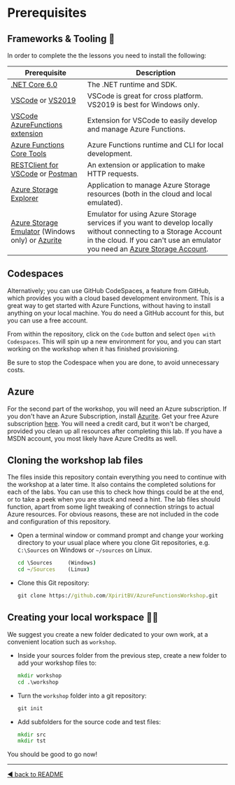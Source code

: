 # Prerequisites

## Frameworks & Tooling 🧰

In order to complete the the lessons you need to install the following:

|Prerequisite|Description
|-|-
|[.NET Core 6.0](https://dotnet.microsoft.com/en-us/download/dotnet/6.0)|The .NET runtime and SDK. 
|[VSCode](https://code.visualstudio.com/Download) or [VS2019](https://visualstudio.microsoft.com/vs/)|VSCode is great for cross platform. VS2019 is best for Windows only.
|[VSCode AzureFunctions extension](https://github.com/Microsoft/vscode-azurefunctions)|Extension for VSCode to easily develop and manage Azure Functions.
|[Azure Functions Core Tools](https://github.com/Azure/azure-functions-core-tools)|Azure Functions runtime and CLI for local development.
|[RESTClient for VSCode](https://marketplace.visualstudio.com/items?itemName=humao.rest-client) or [Postman](https://www.postman.com/)|An extension or  application to make HTTP requests.
|[Azure Storage Explorer](https://azure.microsoft.com/en-us/features/storage-explorer/)|Application to manage Azure Storage resources (both in the cloud and local emulated).
|[Azure Storage Emulator](https://docs.microsoft.com/en-us/azure/storage/common/storage-use-emulator) (Windows only) or [Azurite](https://docs.microsoft.com/en-us/azure/storage/common/storage-use-azurite)|Emulator for using Azure Storage services if you want to develop locally without connecting to a Storage Account in the cloud. If you can't use an emulator you need an [Azure Storage Account](https://docs.microsoft.com/en-us/azure/storage/common/storage-account-create?tabs=azure-portal).

## Codespaces

Alternatively; you can use GitHub CodeSpaces, a feature from GitHub, which provides you with a cloud based development environment. This is a great way to get started with Azure Functions, without having to install anything on your local machine. You do need a GitHub account for this, but you can use a free account. 

From within the repository, click on the `Code` button and select `Open with Codespaces`. This will spin up a new environment for you, and you can start working on the workshop when it has finished provisioning.

Be sure to stop the Codespace when you are done, to avoid unnecessary costs.

## Azure 

For the second part of the workshop, you will need an Azure subscription. If you don't have an Azure Subscription, install [Azurite](https://docs.microsoft.com/en-us/azure/storage/common/storage-use-azurite?tabs=visual-studio#install-and-run-azurite).
Get your free Azure subscription [here](https://azure.microsoft.com/en-us/free). You will need a credit card, but it won't be charged, provided you clean up all resources after completing this lab. If you have a MSDN account, you most likely have Azure Credits as well. 


## Cloning the workshop lab files

The files inside this repository contain everything you need to continue with the workshop at a later time. It also contains the completed solutions for each of the labs. You can use this to check how things could be at the end, or to take a peek when you are stuck and need a hint. The lab files should function, apart from some light tweaking of connection strings to actual Azure resources. For obvious reasons, these are not included in the code and configuration of this repository.

- Open a terminal window or command prompt and change your working directory to your usual place where you clone Git repositories, e.g. `C:\Sources` on Windows or `~/sources` on Linux. 

    ```cmd
    cd \Sources     (Windows)
    cd ~/Sources    (Linux)
    ```
- Clone this Git repository:

    ```cmd
    git clone https://github.com/XpiritBV/AzureFunctionsWorkshop.git
    ```

## Creating your local workspace 👩‍💻

We suggest you create a new folder dedicated to your own work, at a convenient location such as `workshop`.

- Inside your sources folder from the previous step, create a new folder to add your workshop files to:

    ```cmd
    mkdir workshop
    cd .\workshop
    ```

- Turn the `workshop` folder into a git repository:

    ```cmd
    git init
    ```

- Add subfolders for the source code and test files:

    ```cmd
    mkdir src
    mkdir tst
    ```

You should be good to go now!

---
[◀ back to README](../README.md)
